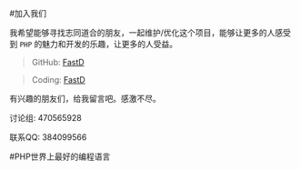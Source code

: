 #加入我们

我希望能够寻找志同道合的朋友，一起维护/优化这个项目，能够让更多的人感受到 `PHP` 的魅力和开发的乐趣，让更多的人受益。

>GitHub: [FastD](https://github.com/JanHuang/fastD)

>Coding: [FastD](https://coding.net/u/janhuang/p/fastd/git)

有兴趣的朋友们，给我留言吧。感激不尽。

讨论组: 470565928

联系QQ: 384099566

#PHP世界上最好的编程语言